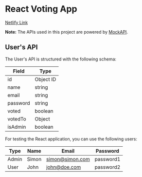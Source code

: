# React Voting App

[Netlify Link](https://visionary-panda-e6dd39.netlify.app)

**Note:** The APIs used in this project are powered by [MockAPI](https://www.mockapi.io/).

## User's API

The User's API is structured with the following schema:

| Field    | Type      |
| -------- | --------- |
| id       | Object ID |
| name     | string    |
| email    | string    |
| password | string    |
| voted    | boolean   |
| votedTo  | Object    |
| isAdmin  | boolean   |

For testing the React application, you can use the following users:

| Type  | Name  | Email           | Password  |
| ----- | ----- | --------------- | --------- |
| Admin | Simon | simon@simon.com | password1 |
| User  | John  | john@doe.com    | password2 |
